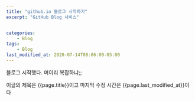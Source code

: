 ```yaml
---
title: "github.io 블로그 시작하기"
excerpt: "GitHub Blog 서비스"


categories:
	- Blog
tags:
	- Blog
last_modified_at: 2020-07-14T08:06:00-05:00
---
```


블로그 시작했다. 머이리 복잡하냐;;

이글의 제목은 {{page.title}}이고
마지막 수정 시간은 {{page.last_modified_at}}이다